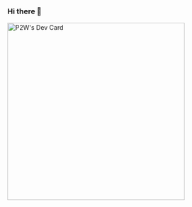 ### Hi there 👋
<a href="https://app.daily.dev/P2W"><img src="https://api.daily.dev/devcards/c08e68002c6f4be89f6e37651a5175c0.png?r=8vj" width="400" alt="P2W's Dev Card"/></a>
<!--
**GoodP2W/GoodP2W** is a ✨ _special_ ✨ repository because its `README.md` (this file) appears on your GitHub profile.

Here are some ideas to get you started:

- 🔭 I’m currently working on ...
- 🌱 I’m currently learning ...
- 👯 I’m looking to collaborate on ...
- 🤔 I’m looking for help with ...
- 💬 Ask me about ...
- 📫 How to reach me: ...
- 😄 Pronouns: ...
- ⚡ Fun fact: ...
-->
